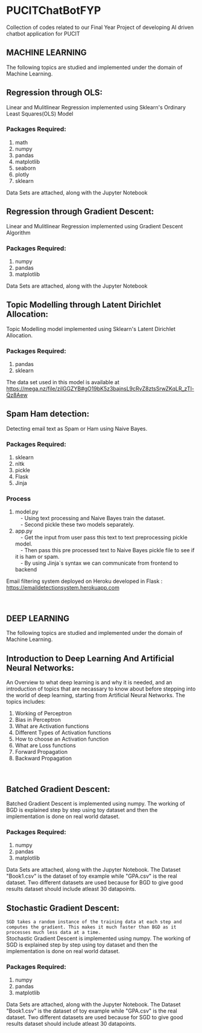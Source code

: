 # PUCITChatBotFYP
Collection of codes related to our Final Year Project of developing AI driven chatbot application for PUCIT
<br>

## MACHINE LEARNING
The following topics are studied and implemented under the domain of Machine Learning.
<br>

## Regression through OLS:

Linear and Mulitlinear Regression implemented using Sklearn's Ordinary Least Squares(OLS) Model

### Packages Required:
1. math
2. numpy
3. pandas
4. matplotlib
5. seaborn
6. plotly
7. sklearn

Data Sets are attached, along with the Jupyter Notebook 
<br>

## Regression through Gradient Descent:

Linear and Mulitlinear Regression implemented using Gradient Descent Algorithm

### Packages Required:
1. numpy
2. pandas
3. matplotlib

Data Sets are attached, along with the Jupyter Notebook 
<br>

## Topic Modelling through Latent Dirichlet Allocation:

Topic Modelling model implemented using Sklearn's Latent Dirichlet Allocation.

### Packages Required:
1. pandas
2. sklearn

The data set used in this model is available at https://mega.nz/file/ziIGGZYB#gO19bK5z3bajnsL9cRvZ8ztsSrwZKqLR_zTl-Qz8Aew
<br>

## Spam Ham detection:

Detecting email text as Spam or Ham using Naive Bayes.

### Packages Required:
1. sklearn
2. nltk
3. pickle
4. Flask
5. Jinja

### Process
1. model.py<br>
  &emsp;- Using text processing and Naive Bayes train the dataset. <br>
  &emsp;- Second pickle these two models separately. <br>  
2. app.py<br>
  &emsp;- Get the input from user pass this text to text preprocessing pickle model. <br>
  &emsp;- Then pass this pre processed text to Naive Bayes pickle file to see if it is ham or spam. <br>
  &emsp;- By using Jinja`s syntax we can communicate from frontend to backend
  
Email filtering system deployed on Heroku developed in Flask : https://emaildetectionsystem.herokuapp.com

<br>

## DEEP LEARNING
The following topics are studied and implemented under the domain of Machine Learning.
<br>
## Introduction to Deep Learning And Artificial Neural Networks:
An Overview to what deep learning is and why it is needed, and an introduction of topics that are necassary to know about before stepping into the world of deep learning, starting from Artificial Neural Networks. The topics includes:
1. Working of Perceptron
2. Bias in Perceptron
3. What are Activation functions
4. Different Types of Activation functions
5. How to choose an Activation function
6. What are Loss functions
7. Forward Propagation
8. Backward Propagation

<br>

## Batched Gradient Descent:
Batched Gradient Descent is implemented using numpy. The working of BGD is explained step by step using toy dataset and then the implementation is done on real world dataset.
### Packages Required:
1. numpy
2. pandas
3. matplotlib

Data Sets are attached, along with the Jupyter Notebook.
The Dataset "Book1.csv" is the dataset of toy example while "GPA.csv" is the real dataset. Two different datasets are used because for BGD to give good results dataset should include atleast 30 datapoints.
<br>

## Stochastic Gradient Descent:
`SGD takes a random instance of the training data at each step and computes the gradient. This makes it much faster than BGD as it processes much less data at a time.`<br>
Stochastic Gradient Descent is implemented using numpy. The working of SGD is explained step by step using toy dataset and then the implementation is done on real world dataset.

### Packages Required:
1. numpy
2. pandas
3. matplotlib

Data Sets are attached, along with the Jupyter Notebook.
The Dataset "Book1.csv" is the dataset of toy example while "GPA.csv" is the real dataset. Two different datasets are used because for SGD to give good results dataset should include atleast 30 datapoints.
<br>
